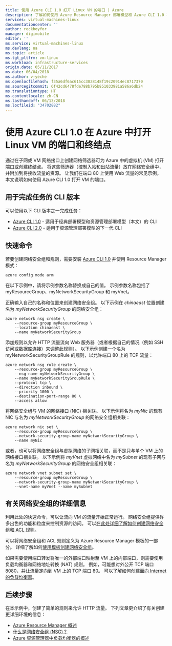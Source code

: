 ```yaml
---
title: 使用 Azure CLI 1.0 打开 Linux VM 的端口 | Azure
description: 了解如何使用 Azure Resource Manager 部署模型和 Azure CLI 1.0 在 Linux VM 上打开端口/创建终结点
services: virtual-machines-linux
documentationcenter: ''
author: rockboyfor
manager: digimobile
editor: ''
ms.service: virtual-machines-linux
ms.devlang: na
ms.topic: article
ms.tgt_pltfrm: vm-linux
ms.workload: infrastructure-services
origin.date: 05/11/2017
ms.date: 06/04/2018
ms.author: v-yeche
ms.openlocfilehash: f35a6df6ac615cc3828148f19c20914ec8717370
ms.sourcegitcommit: 6f42cd6478fde788b795b851033981a586a6db24
ms.translationtype: HT
ms.contentlocale: zh-CN
ms.lasthandoff: 06/13/2018
ms.locfileid: "34702882"
---
```

# <a name="opening-ports-and-endpoints-to-a-linux-vm-in-azure-using-the-azure-cli-10"></a>使用 Azure CLI 1.0 在 Azure 中打开 Linux VM 的端口和终结点
通过在子网或 VM 网络接口上创建网络筛选器可为 Azure 中的虚拟机 (VM) 打开端口或创建终结点。 将这些筛选器（控制入站和出站流量）放在网络安全组中，并附加到将接收流量的资源。 让我们在端口 80 上使用 Web 流量的常见示例。 本文说明如何使用 Azure CLI 1.0 打开 VM 的端口。

## <a name="cli-versions-to-complete-the-task"></a>用于完成任务的 CLI 版本
可以使用以下 CLI 版本之一完成任务：

- [Azure CLI 1.0](#quick-commands) - 适用于经典部署模型和资源管理部署模型（本文）的 CLI
- [Azure CLI 2.0](nsg-quickstart.md) - 适用于资源管理部署模型的下一代 CLI

## <a name="quick-commands"></a>快速命令
若要创建网络安全组和规则，需要安装 [Azure CLI 1.0](../../cli-install-nodejs.md) 并使用 Resource Manager 模式：

```azurecli
azure config mode arm
```

在以下示例中，请将示例参数名称替换成自己的值。 示例参数名称包括了 myResourceGroup、myNetworkSecurityGroup 和 myVnet。

正确输入自己的名称和位置来创建网络安全组。 以下示例在 *chinaeast* 位置创建名为 *myNetworkSecurityGroup* 的网络安全组：

```azurecli
azure network nsg create \
    --resource-group myResourceGroup \
    --location chinaeast \
    --name myNetworkSecurityGroup
```

添加规则以允许 HTTP 流量流向 Web 服务器（或者根据自己的情况（例如 SSH 访问或数据库连接）来调整此规则）。 以下示例创建一个名为 myNetworkSecurityGroupRule 的规则，以允许端口 80 上的 TCP 流量：

```azurecli
azure network nsg rule create \
    --resource-group myResourceGroup \
    --nsg-name myNetworkSecurityGroup \
    --name myNetworkSecurityGroupRule \
    --protocol tcp \
    --direction inbound \
    --priority 1000 \
    --destination-port-range 80 \
    --access allow
```

将网络安全组与 VM 的网络接口 (NIC) 相关联。 以下示例将名为 *myNic* 的现有 NIC 与名为 *myNetworkSecurityGroup* 的网络安全组相关联：

```azurecli
azure network nic set \
    --resource-group myResourceGroup \
    --network-security-group-name myNetworkSecurityGroup \
    --name myNic
```

或者，也可以将网络安全组与虚拟网络的子网相关联，而不是只与单个 VM 上的网络接口相关联。 以下示例将 *myVnet* 虚拟网络中名为 *mySubnet* 的现有子网与名为 *myNetworkSecurityGroup* 的网络安全组相关联：

```azurecli
azure network vnet subnet set \
    --resource-group myResourceGroup \
    --network-security-group-name myNetworkSecurityGroup \
    --vnet-name myVnet --name mySubnet
```

## <a name="more-information-on-network-security-groups"></a>有关网络安全组的详细信息
利用此处的快速命令，可以让流向 VM 的流量开始正常运行。 网络安全组提供许多出色的功能和粒度来控制资源的访问。 可以[在此处详细了解如何创建网络安全组和 ACL 规则](../../virtual-network/tutorial-filter-network-traffic-cli.md)。

可以将网络安全组和 ACL 规则定义为 Azure Resource Manager 模板的一部分。 详细了解如何[使用模板创建网络安全组](../../virtual-network/template-samples.md)。

如果需要使用端口转发将唯一的外部端口映射至 VM 上的内部端口，则需要使用负载均衡器和网络地址转换 (NAT) 规则。 例如，可能想对外公开 TCP 端口 8080，并让流量定向到 VM 上的 TCP 端口 80。 可以了解如何[创建面向 Internet 的负载均衡器](../../load-balancer/load-balancer-get-started-internet-arm-cli.md)。

## <a name="next-steps"></a>后续步骤
在本示例中，创建了简单的规则来允许 HTTP 流量。 下列文章更介绍了有关创建更详细环境的信息：

* [Azure Resource Manager 概述](../../azure-resource-manager/resource-group-overview.md)
* [什么是网络安全组 (NSG)？](../../virtual-network/security-overview.md)
* [Azure 资源管理器中负载均衡器的概述](../../load-balancer/load-balancer-arm.md)
<!-- Update_Description: wording update, update link -->
